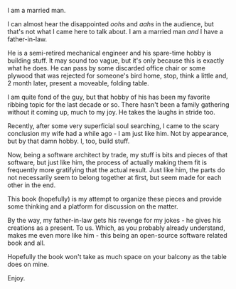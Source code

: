 I am a married man. 

I can almost hear the disappointed _oohs_ and _aahs_ in the audience, but that's not what I came here to talk about. I am a married man _and_ I have a father-in-law.

He is a semi-retired mechanical engineer and his spare-time hobby is building stuff. It may sound too vague, but it's only because this is exactly what he does. He can pass by some discarded office chair or some plywood that was rejected for someone's bird home, stop, think a little and, 2 month later, present a moveable, folding table.

I am quite fond of the guy, but that hobby of his has been my favorite ribbing topic for the last decade or so. There hasn't been a family gathering without it coming up, much to my joy. He takes the laughs in stride too.

Recently, after some very superficial soul searching, I came to the scary conclusion my wife had a while ago - I am just like him. Not by appearance, but by that damn hobby. I, too, build stuff.

Now, being a software architect by trade, my stuff is bits and pieces of that software, but just like him, the process of actually making them fit is frequently more gratifying that the actual result. Just like him, the parts do not necessarily seem to belong together at first, but seem made for each other in the end.

This book (hopefully) is my attempt to organize these pieces and provide some thinking and a platform for discussion on the matter.

By the way, my father-in-law gets his revenge for my jokes - he gives his creations as a present. To us. Which, as you probably already understand, makes me even more like him - this being an open-source software related book and all.

Hopefully the book won't take as much space on your balcony as the table does on mine.

Enjoy.
